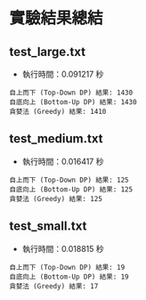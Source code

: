 # 實驗結果總結

## test_large.txt
- 執行時間：0.091217 秒
```
自上而下 (Top-Down DP) 結果: 1430
自底向上 (Bottom-Up DP) 結果: 1430
貪婪法 (Greedy) 結果: 1410
```

## test_medium.txt
- 執行時間：0.016417 秒
```
自上而下 (Top-Down DP) 結果: 125
自底向上 (Bottom-Up DP) 結果: 125
貪婪法 (Greedy) 結果: 125
```

## test_small.txt
- 執行時間：0.018815 秒
```
自上而下 (Top-Down DP) 結果: 19
自底向上 (Bottom-Up DP) 結果: 19
貪婪法 (Greedy) 結果: 17
```
